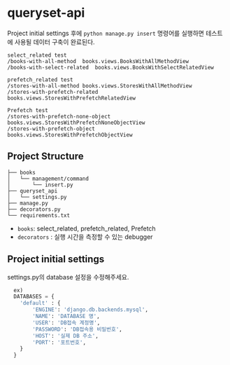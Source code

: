 # queryset-api
Project initial settings 후에 `python manage.py insert` 명령어를 실행하면 테스트에 사용될 데이터 구축이 완료된다.
```
select_related test
/books-with-all-method	books.views.BooksWithAllMethodView
/books-with-select-related	books.views.BooksWithSelectRelatedView

prefetch_related test
/stores-with-all-method	books.views.StoresWithAllMethodView
/stores-with-prefetch-related	books.views.StoresWithPrefetchRelatedView

Prefetch test
/stores-with-prefetch-none-object	books.views.StoresWithPrefetchNoneObjectView
/stores-with-prefetch-object	books.views.StoresWithPrefetchObjectView

```


## Project Structure
```
├── books
│   └── management/command
│       └── insert.py
├── queryset_api
│   └── settings.py
├── manage.py
├── decorators.py
└── requirements.txt

```
* `books`: select_related, prefetch_related, Prefetch
* `decorators` : 실행 시간을 측정할 수 있는 debugger

## Project initial settings
settings.py의 database 설정을 수정해주세요.
```python
  ex)
  DATABASES = {
    'default' : {
        'ENGINE': 'django.db.backends.mysql',
        'NAME': 'DATABASE 명',
        'USER': 'DB접속 계정명',
        'PASSWORD': 'DB접속용 비밀번호',
        'HOST': '실제 DB 주소',
        'PORT': '포트번호',
    }
  }
```
